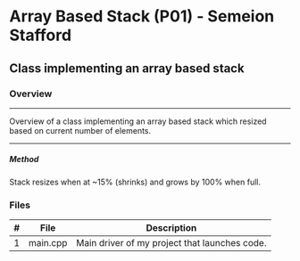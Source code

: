 #  Array Based Stack (P01) - Semeion Stafford
##  Class implementing an array based stack
### Overview
----------------------------------------------------------------------

Overview of a class implementing an array based stack which resized based on current number of elements.

----------------------------------------------------------------------

##### Method
Stack resizes when at ~15% (shrinks) and grows by 100% when full.

### Files

|   #   | File            | Description                                        |
| :---: | --------------- | -------------------------------------------------- |
|   1   | main.cpp         | Main driver of my project that launches code.      |

